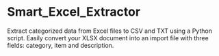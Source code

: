 # Smart_Excel_Extractor
Extract categorized data from Excel files to CSV and TXT using a Python script. Easily convert your XLSX document into an import file with three fields: category, item and description.

